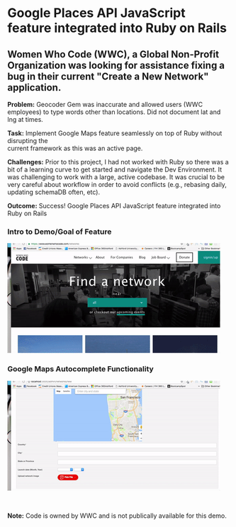 
# Google Places API JavaScript feature integrated into Ruby on Rails


## Women Who Code (WWC), a Global Non-Profit Organization was looking for assistance fixing a bug in their current "Create a New Network" application.		 

**Problem:**  	Geocoder Gem was inaccurate and allowed users (WWC employees) to type 
            words other than locations.  Did not document lat and lng at times.

**Task:**       Implement Google Maps feature seamlessly on top of Ruby without disrupting the      	
            current framework as this was an active page.

**Challenges:** Prior to this project, I had not worked with Ruby so there was a bit of a learning curve to get started and navigate the Dev 			 Environment.  It was 
			challenging to work with a large, active codebase. It was crucial to be very careful about workflow in order to avoid conflicts (e.g., rebasing daily, updating schemaDB often, etc).

**Outcome:** 	Success! Google Places API JavaScript feature integrated into Ruby on Rails


### Intro to Demo/Goal of Feature
![](assets/IntroDemo.gif)


### Google Maps Autocomplete Functionality
![](https://raw.githubusercontent.com/amr08/WWC-Feature/master/assets/GeocodeMap.gif?token=AQcMnLYE1TVre7qAAUr76r_Y6BDn33CMks5YWtEiwA%3D%3D)

<br>

**Note:**  Code is owned by WWC and is not publically available for this demo.
